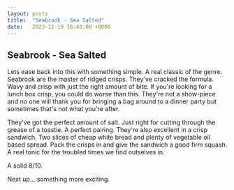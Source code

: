 ```yaml
---
layout: posts
title:  "Seabrook - Sea Salted"
date:   2023-12-19 16:43:00 +0000
---
```

## Seabrook - Sea Salted

Lets ease back into this with something simple. A real classic of the genre. Seabrook are the master of ridged crisps. They've cracked the formula. Wavy and crisp with just the right amount of bite. If you're looking for a lunch box crisp, you could do worse than this. They're not a show-piece and no one will thank you for bringing a bag around to a dinner party but sometimes that's not what you're after.

They've got the perfect amount of salt. Just right for cutting through the grease of a toastie. A perfect pairing. They're also excellent in a crisp sandwich. Two slices of cheap white bread and plenty of vegetable oil based spread. Pack the crisps in and give the sandwich a good firm squash. A real tonic for the troubled times we find outselves in.

A solid 8/10. 

Next up... something more exciting.

